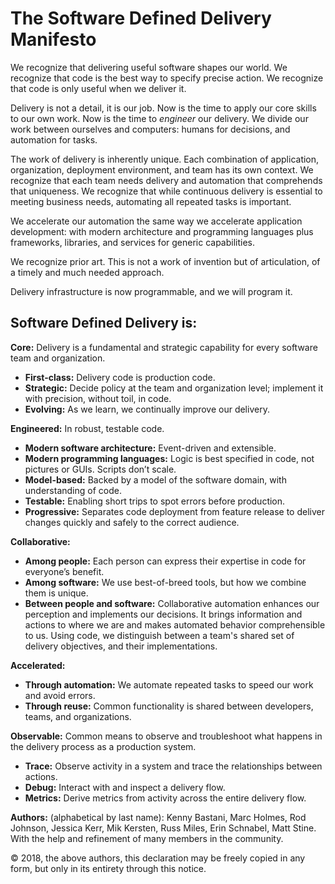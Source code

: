 # The Software Defined Delivery Manifesto

We recognize that delivering useful software shapes our world. We recognize that code is the best way to specify precise action. We recognize that code is only useful when we deliver it.

Delivery is not a detail, it is our job. Now is the time to apply our core skills to our own work. Now is the time to *engineer* our delivery. We divide our work between ourselves and computers: humans for decisions, and automation for tasks.

The work of delivery is inherently unique. Each combination of application, organization, deployment environment, and team has its own context. We recognize that each team needs delivery and automation that comprehends that uniqueness. We recognize that while continuous delivery is essential to meeting business needs, automating all repeated tasks is important.

We accelerate our automation the same way we accelerate application development: with modern architecture and programming languages plus frameworks, libraries, and services for generic capabilities. 


We recognize prior art. This is not a work of invention but of articulation, of a timely and much needed approach.

Delivery infrastructure is now programmable, and we will program it.


## Software Defined Delivery is:

**Core:** Delivery is a fundamental and strategic capability for every software team and organization.
-   **First-class:** Delivery code is production code.
-   **Strategic:** Decide policy at the team and organization level; implement it with precision, without toil, in code.
-   **Evolving:** As we learn, we continually improve our delivery.

**Engineered:** In robust, testable code.
-   **Modern software architecture:** Event-driven and extensible.
-   **Modern programming languages:** Logic is best specified in code, not pictures or GUIs. Scripts don’t scale.
-   **Model-based:** Backed by a model of the software domain, with understanding of code.
-   **Testable:** Enabling short trips to spot errors before production.
-   **Progressive:** Separates code deployment from feature release to deliver changes quickly and safely to the correct audience.

**Collaborative:** 
-	**Among people:** Each person can express their expertise in code for everyone’s benefit.
-	**Among software:** We use best-of-breed tools, but how we combine them is unique.
-	**Between people and software:** Collaborative automation enhances our perception and implements our decisions. It brings information and actions to where we are and makes automated behavior comprehensible to us. Using code, we distinguish between a team's shared set of delivery objectives, and their implementations.

**Accelerated:** 
- **Through automation:** We automate repeated tasks to speed our work and avoid errors.
- **Through reuse:** Common functionality is shared between developers, teams, and organizations.

**Observable:** Common means to observe and troubleshoot  what happens in the delivery process as a production system.
-   **Trace:** Observe activity in a system and trace the relationships between actions.
-   **Debug:** Interact with and inspect a delivery flow.
-   **Metrics:** Derive metrics from activity across the entire delivery flow.

**Authors:** (alphabetical by last name): Kenny Bastani, Marc Holmes, Rod Johnson, Jessica Kerr, Mik Kersten, Russ Miles, Erin Schnabel, Matt Stine. With the help and refinement of many members in the community.

© 2018, the above authors, this declaration may be freely copied in any form, but only in its entirety through this notice.


